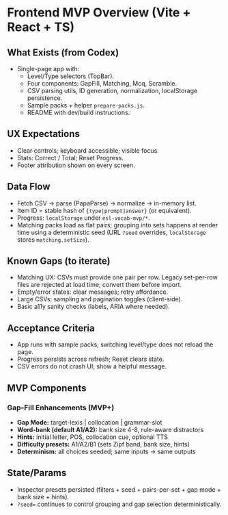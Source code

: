 # Frontend MVP Overview (Vite + React + TS)

## What Exists (from Codex)

- Single-page app with:
  - Level/Type selectors (TopBar).
  - Four components: GapFill, Matching, Mcq, Scramble.
  - CSV parsing utils, ID generation, normalization, localStorage persistence.
  - Sample packs + helper `prepare-packs.js`.
  - README with dev/build instructions.

## UX Expectations

- Clear controls; keyboard accessible; visible focus.
- Stats: Correct / Total; Reset Progress.
- Footer attribution shown on every screen.

## Data Flow

- Fetch CSV → parse (PapaParse) → normalize → in-memory list.
- Item ID = stable hash of `{type|prompt|answer}` (or equivalent).
- Progress: `localStorage` under `esl-vocab-mvp/*`.
- Matching packs load as flat pairs; grouping into sets happens at render time using a deterministic seed (URL `?seed` overrides, `localStorage` stores `matching.setSize`).

## Known Gaps (to iterate)

- Matching UX: CSVs must provide one pair per row. Legacy set-per-row files are rejected at load time; convert them before import.
- Empty/error states: clear messages; retry affordance.
- Large CSVs: sampling and pagination toggles (client-side).
- Basic a11y sanity checks (labels, ARIA where needed).

## Acceptance Criteria

- App runs with sample packs; switching level/type does not reload the page.
- Progress persists across refresh; Reset clears state.
- CSV errors do not crash UI; show a helpful message.

## MVP Components

### Gap-Fill Enhancements (MVP+)

- **Gap Mode:** target-lexis | collocation | grammar-slot
- **Word-bank (default A1/A2):** bank size 4-8, rule-aware distractors
- **Hints:** initial letter, POS, collocation cue, optional TTS
- **Difficulty presets:** A1/A2/B1 (sets Zipf band, bank size, hints)
- **Determinism:** all choices seeded; same inputs -> same outputs

## State/Params

- Inspector presets persisted (filters + seed + pairs-per-set + gap mode + bank size + hints).
- `?seed=` continues to control grouping and gap selection deterministically.
